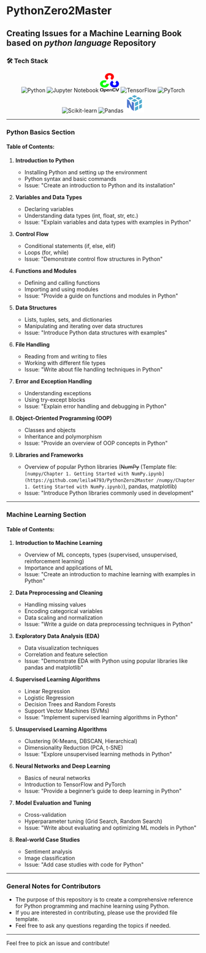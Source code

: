 # PythonZero2Master
**Creating Issues for a Machine Learning Book based on _python language_ Repository**
---
### 🛠️ **Tech Stack**  
<div align="center">
  <img src="https://img.icons8.com/color/48/000000/python--v1.png" alt="Python" title="Python" width="50" height="50"/>
  <img src="https://cdn.jsdelivr.net/gh/devicons/devicon/icons/jupyter/jupyter-original.svg" alt="Jupyter Notebook" title="Jupyter Notebook" width="50" height="50"/>
  <img src="https://raw.githubusercontent.com/github/explore/main/topics/opencv/opencv.png" alt="OpenCV" title="OpenCV" width="50" height="50"/>
  <img src="https://cdn.jsdelivr.net/gh/devicons/devicon/icons/tensorflow/tensorflow-original.svg" alt="TensorFlow" title="TensorFlow" width="50" height="50"/>
  <img src="https://cdn.jsdelivr.net/gh/devicons/devicon/icons/pytorch/pytorch-original.svg" alt="PyTorch" title="PyTorch" width="50" height="50"/>
  <img src="https://upload.wikimedia.org/wikipedia/commons/0/05/Scikit_learn_logo_small.svg" alt="Scikit-learn" title="Scikit-learn" width="50" height="50"/>
  <img src="https://cdn.jsdelivr.net/gh/devicons/devicon/icons/pandas/pandas-original.svg" alt="Pandas" title="Pandas" width="50" height="50"/>
  <img src="https://raw.githubusercontent.com/github/explore/main/topics/numpy/numpy.png" alt="NumPy" title="NumPy" width="50" height="50"/>
</div>

---

### Python Basics Section

#### Table of Contents:

1. **Introduction to Python**
   - Installing Python and setting up the environment
   - Python syntax and basic commands
   - Issue: "Create an introduction to Python and its installation"

2. **Variables and Data Types**
   - Declaring variables
   - Understanding data types (int, float, str, etc.)
   - Issue: "Explain variables and data types with examples in Python"

3. **Control Flow**
   - Conditional statements (if, else, elif)
   - Loops (for, while)
   - Issue: "Demonstrate control flow structures in Python"

4. **Functions and Modules**
   - Defining and calling functions
   - Importing and using modules
   - Issue: "Provide a guide on functions and modules in Python"

5. **Data Structures**
   - Lists, tuples, sets, and dictionaries
   - Manipulating and iterating over data structures
   - Issue: "Introduce Python data structures with examples"

6. **File Handling**
   - Reading from and writing to files
   - Working with different file types
   - Issue: "Write about file handling techniques in Python"

7. **Error and Exception Handling**
   - Understanding exceptions
   - Using try-except blocks
   - Issue: "Explain error handling and debugging in Python"

8. **Object-Oriented Programming (OOP)**
   - Classes and objects
   - Inheritance and polymorphism
   - Issue: "Provide an overview of OOP concepts in Python"

9. **Libraries and Frameworks**
   - Overview of popular Python libraries (~~NumPy~~ (Template file: `[numpy/Chapter 1. Getting Started with NumPy.ipynb](https://github.com/leila4793/PythonZero2Master
/numpy/Chapter 1. Getting Started with NumPy.ipynb)`), pandas, matplotlib)
   - Issue: "Introduce Python libraries commonly used in development"

---

### Machine Learning Section

#### Table of Contents:

1. **Introduction to Machine Learning**
   - Overview of ML concepts, types (supervised, unsupervised, reinforcement learning)
   - Importance and applications of ML
   - Issue: "Create an introduction to machine learning with examples in Python"

2. **Data Preprocessing and Cleaning**
   - Handling missing values
   - Encoding categorical variables
   - Data scaling and normalization
   - Issue: "Write a guide on data preprocessing techniques in Python"

3. **Exploratory Data Analysis (EDA)**
   - Data visualization techniques
   - Correlation and feature selection
   - Issue: "Demonstrate EDA with Python using popular libraries like pandas and matplotlib"

4. **Supervised Learning Algorithms**
   - Linear Regression
   - Logistic Regression
   - Decision Trees and Random Forests
   - Support Vector Machines (SVMs)
   - Issue: "Implement supervised learning algorithms in Python"

5. **Unsupervised Learning Algorithms**
   - Clustering (K-Means, DBSCAN, Hierarchical)
   - Dimensionality Reduction (PCA, t-SNE)
   - Issue: "Explore unsupervised learning methods in Python"

6. **Neural Networks and Deep Learning**
   - Basics of neural networks
   - Introduction to TensorFlow and PyTorch
   - Issue: "Provide a beginner’s guide to deep learning in Python"

7. **Model Evaluation and Tuning**
   - Cross-validation
   - Hyperparameter tuning (Grid Search, Random Search)
   - Issue: "Write about evaluating and optimizing ML models in Python"

8. **Real-world Case Studies**
   - Sentiment analysis
   - Image classification
   - Issue: "Add case studies with code for Python"

---

### General Notes for Contributors
- The purpose of this repository is to create a comprehensive reference for Python programming and machine learning using Python.
- If you are interested in contributing, please use the provided file template.
- Feel free to ask any questions regarding the topics if needed.

---

Feel free to pick an issue and contribute!





